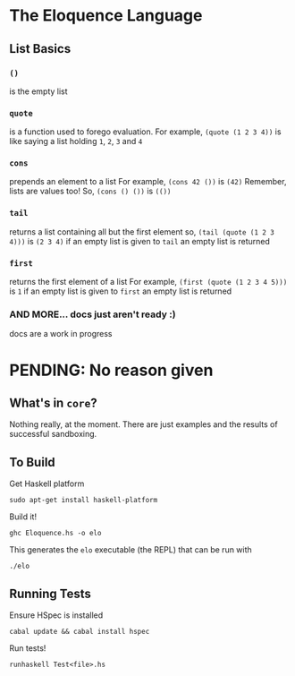 # The Eloquence Language
## List Basics
### `()`
is the empty list
### `quote`
is a function used to forego evaluation.
For example, `(quote (1 2 3 4))`
is like saying a list holding `1`, `2`, `3` and `4`
### `cons`
prepends an element to a list
For example, `(cons 42 ())`
is `(42)`
Remember, lists are values too!
So, `(cons () ())`
is `(())`
### `tail`
returns a list containing all but the first element
so, `(tail (quote (1 2 3 4)))`
is `(2 3 4)`
if an empty list is given to `tail`
an empty list is returned
### `first`
returns the first element of a list
For example, `(first (quote (1 2 3 4 5)))`
is `1`
if an empty list is given to `first`
an empty list is returned
### AND MORE... docs just aren't ready :)
docs are a work in progress
# PENDING: No reason given

## What's in `core`?
Nothing really, at the moment. There are just examples and the results of successful sandboxing.

## To Build
Get Haskell platform
```
sudo apt-get install haskell-platform
```

Build it!
```
ghc Eloquence.hs -o elo
```

This generates the `elo` executable (the REPL) that can be run with
```
./elo
```

## Running Tests
Ensure HSpec is installed
```
cabal update && cabal install hspec
```

Run tests!
```
runhaskell Test<file>.hs
```
